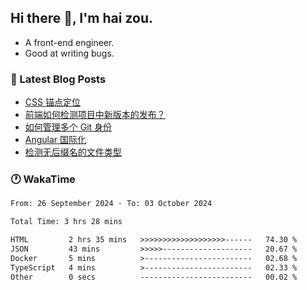 ## Hi there 👋, I'm hai zou.

- A front-end engineer.
- Good at writing bugs.

### 📖 Latest Blog Posts
<!-- BLOG-POST-LIST:START -->
- [CSS 锚点定位](https://blog.izou.top/css/anchor-position/)
- [前端如何检测项目中新版本的发布？](https://blog.izou.top/angular/version-update/)
- [如何管理多个 Git 身份](https://blog.izou.top/git/multi-git-identity/)
- [Angular 国际化](https://blog.izou.top/angular/i18n/)
- [检测无后缀名的文件类型](https://blog.izou.top/js/filetype-check/)
<!-- BLOG-POST-LIST:END -->

### 🕐 WakaTime
<!--START_SECTION:waka-->

```txt
From: 26 September 2024 - To: 03 October 2024

Total Time: 3 hrs 28 mins

HTML         2 hrs 35 mins   >>>>>>>>>>>>>>>>>>>------   74.30 %
JSON         43 mins         >>>>>--------------------   20.67 %
Docker       5 mins          >------------------------   02.68 %
TypeScript   4 mins          >------------------------   02.33 %
Other        0 secs          -------------------------   00.02 %
```

<!--END_SECTION:waka-->
